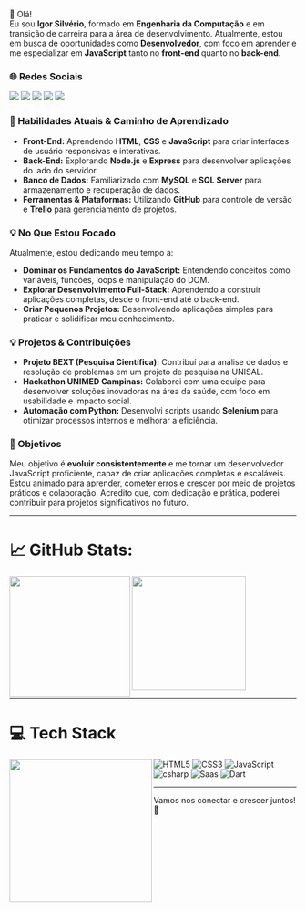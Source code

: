 👋 Olá!  
Eu sou **Igor Silvério**, formado em **Engenharia da Computação** e em transição de carreira para a área de desenvolvimento. Atualmente, estou em busca de oportunidades como **Desenvolvedor**, com foco em aprender e me especializar em **JavaScript** tanto no **front-end** quanto no **back-end**.

### 🌐 Redes Sociais  
<div> 
   <a href="https://www.linkedin.com/in/igor-santi%C3%A9llo-gon%C3%A7alves-silv%C3%A9rio-6500a8106/" target="_blank"><img src="https://img.shields.io/badge/-LinkedIn-%230077B5?style=for-the-badge&logo=linkedin&logoColor=white" target="_blank"></a> 
  <a href="https://www.facebook.com/igor.silverio.714/" target="_blank"><img src="https://img.shields.io/badge/Facebook-1877F2?style=for-the-badge&logo=facebook&logoColor=white" target="_blank"></a>
  <a href="https://www.instagram.com/igor.silverioo/" target="_blank"><img src="https://img.shields.io/badge/-Instagram-%23E4405F?style=for-the-badge&logo=instagram&logoColor=white" target="_blank"></a>
  <a href="https://twitter.com/Igor_silverioo" target="_blank"><img src="https://img.shields.io/badge/Twitter-1DA1F2?style=for-the-badge&logo=twitter&logoColor=white" target="_blank"></a>
 	<a href="https://www.twitch.tv/irgonha" target="_blank"><img src="https://img.shields.io/badge/Twitch-9146FF?style=for-the-badge&logo=twitch&logoColor=white" target="_blank"></a>
</div>

### 🚀 Habilidades Atuais & Caminho de Aprendizado  
- **Front-End:** Aprendendo **HTML**, **CSS** e **JavaScript** para criar interfaces de usuário responsivas e interativas.  
- **Back-End:** Explorando **Node.js** e **Express** para desenvolver aplicações do lado do servidor.  
- **Banco de Dados:** Familiarizado com **MySQL** e **SQL Server** para armazenamento e recuperação de dados.  
- **Ferramentas & Plataformas:** Utilizando **GitHub** para controle de versão e **Trello** para gerenciamento de projetos.  

### 💡 No Que Estou Focado  
Atualmente, estou dedicando meu tempo a:  
- **Dominar os Fundamentos do JavaScript:** Entendendo conceitos como variáveis, funções, loops e manipulação do DOM.  
- **Explorar Desenvolvimento Full-Stack:** Aprendendo a construir aplicações completas, desde o front-end até o back-end.  
- **Criar Pequenos Projetos:** Desenvolvendo aplicações simples para praticar e solidificar meu conhecimento.  

### 💡 Projetos & Contribuições  
- **Projeto BEXT (Pesquisa Científica):** Contribuí para análise de dados e resolução de problemas em um projeto de pesquisa na UNISAL.  
- **Hackathon UNIMED Campinas:** Colaborei com uma equipe para desenvolver soluções inovadoras na área da saúde, com foco em usabilidade e impacto social.  
- **Automação com Python:** Desenvolvi scripts usando **Selenium** para otimizar processos internos e melhorar a eficiência.  

### 🎯 Objetivos  
Meu objetivo é **evoluir consistentemente** e me tornar um desenvolvedor JavaScript proficiente, capaz de criar aplicações completas e escaláveis. Estou animado para aprender, cometer erros e crescer por meio de projetos práticos e colaboração. Acredito que, com dedicação e prática, poderei contribuir para projetos significativos no futuro.  

---

# 📈 GitHub Stats:
<div>
    <a href="https://github.com/anuraghazra/github-readme-stats">
      <img height=212 align="left" src="https://github-readme-stats.vercel.app/api?username=IgorSilverio&theme=bear&show_icons=true" />
    </a>
  <a href="https://github.com/anuraghazra/convoychat">
      <img height=200 align="center" src="https://github-readme-streak-stats.herokuapp.com/?user=IgorSilverio&theme=neon&hide_border=false&theme=bear" />
    </a>
</div>

---

# 💻 Tech Stack

<div>
    <a href="https://github.com/anuraghazra/convoychat">
      <img height=250 align="left" src="https://github-readme-stats.vercel.app/api/top-langs/?username=IgorSilverio&layout=compact&theme=bear" />
    </a>
</div>

![HTML5](https://img.shields.io/badge/html5-%23E34F26.svg?style=for-the-badge&logo=html5&logoColor=white)
![CSS3](https://img.shields.io/badge/css3-%231572B6.svg?style=for-the-badge&logo=css3&logoColor=white) 
![JavaScript](https://img.shields.io/badge/javascript-%23323330.svg?style=for-the-badge&logo=javascript&logoColor=%23F7DF1E)
![csharp](https://img.shields.io/badge/C%23-239120?style=for-the-badge&logo=c-sharp&logoColor=white)
![Saas](https://img.shields.io/badge/Sass-CC6699?style=for-the-badge&logo=sass&logoColor=white)
![Dart](https://img.shields.io/badge/Dart-0175C2?style=for-the-badge&logo=dart&logoColor=white)

---

Vamos nos conectar e crescer juntos! 🚀
